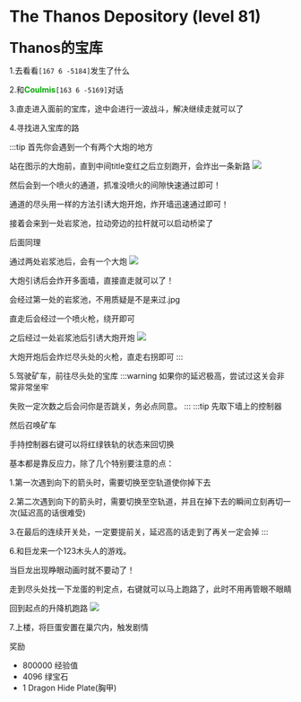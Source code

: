 # The Thanos Depository (level 81)
<span style="font-size: 25px;">**Thanos的宝库**</span>

1.去看看`[167 6 -5184]`发生了什么

2.和<font color=00AA00>**Coulmis**</font>`[163 6 -5169]`对话

3.直走进入面前的宝库，途中会进行一波战斗，解决继续走就可以了

4.寻找进入宝库的路

:::tip
首先你会遇到一个有两个大炮的地方

站在图示的大炮前，直到中间title变红之后立刻跑开，会炸出一条新路
![](/assets/img/lvl81-1.jpg)

然后会到一个喷火的通道，抓准没喷火的间隙快速通过即可！

通道的尽头用一样的方法引诱大炮开炮，炸开墙迅速通过即可！

接着会来到一处岩浆池，拉动旁边的拉杆就可以启动桥梁了

后面同理

通过两处岩浆池后，会有一个大炮
![](/assets/img/lvl81-2.jpg)

大炮引诱后会炸开多面墙，直接直走就可以了！

会经过第一处的岩浆池，不用质疑是不是来过.jpg

直走后会经过一个喷火枪，绕开即可

之后经过一处岩浆池后引诱大炮开炮
![](/assets/img/lvl81-3.jpg)

大炮开炮后会炸烂尽头处的火枪，直走右拐即可
:::

5.驾驶矿车，前往尽头处的宝库
:::warning
如果你的延迟极高，尝试过这关会非常非常坐牢

失败一定次数之后会问你是否跳关，务必点同意。
:::
:::tip
先取下墙上的控制器

然后召唤矿车

手持控制器右键可以将红绿铁轨的状态来回切换

基本都是靠反应力，除了几个特别要注意的点：

1.第一次遇到向下的箭头时，需要切换至空轨道使你掉下去

2.第二次遇到向下的箭头时，需要切换至空轨道，并且在掉下去的瞬间立刻再切一次(延迟高的话很难受)

3.在最后的连续开关处，一定要提前关，延迟高的话走到了再关一定会掉
:::

6.和巨龙来一个123木头人的游戏。

当巨龙出现睁眼动画时就不要动了！

走到尽头处找一下龙蛋的判定点，右键就可以马上跑路了，此时不用再管眼不眼睛

回到起点的升降机跑路
![](/assets/img/lvl81-4.jpg)

7.上楼，将巨蛋安置在巢穴内，触发剧情




奖励
+ 800000 经验值
+ 4096 绿宝石
+ 1 Dragon Hide Plate(胸甲)